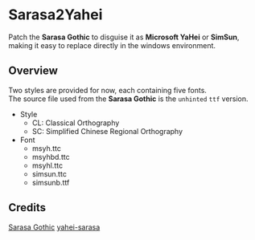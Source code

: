 # Sarasa2Yahei

Patch the **Sarasa Gothic** to disguise it as **Microsoft YaHei** or **SimSun**, making it easy to replace directly in the windows environment.


## Overview

Two styles are provided for now, each containing five fonts.  
The source file used from the **Sarasa Gothic** is the `unhinted` `ttf` version.

* Style
  * CL: Classical Orthography
  * SC: Simplified Chinese Regional Orthography
* Font
  * msyh.ttc
  * msyhbd.ttc
  * msyhl.ttc
  * simsun.ttc
  * simsunb.ttf

## Credits

[Sarasa Gothic](https://github.com/be5invis/Sarasa-Gothic)  [yahei-sarasa](https://github.com/chenh96/yahei-sarasa)





